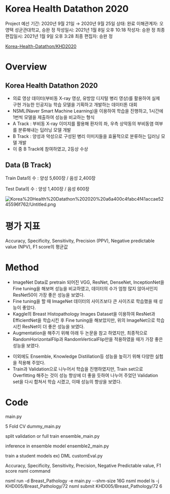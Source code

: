 # Korea Health Datathon 2020

Project 예선 기간: 2020년 9월 21일 → 2020년 9월 25일
상태: 완료
이해관계자: 오영택 성균관대학교, 승완 정
작성일시: 2021년 1월 8일 오후 10:18
작성자: 승완 정
최종 편집일시: 2021년 1월 9일 오후 3:28
최종 편집자: 승완 정

[Korea-Health-Datathon/KHD2020](https://github.com/Korea-Health-Datathon/KHD2020)

# Overview

## Korea Health Datathon 2020

- 의료 영상 데이터(부비동 X-ray 영상, 유방암 디지털 병리 영상)를 활용하여 실제 구현 가능한 인공지능 학습 모델을 기획하고 개발하는 데이터톤 대회
- NSML(Naver Smart Machine Learning)을 이용하여 학습을 진행하고, 1시간에 1번씩 모델을 제출하여 성능을 비교하는 형식
- A Track : 부비동 X-ray 이미지를 활용해 환자의 좌, 우측 상악동의 부비동염 여부를 분류해내는 딥러닝 모델 개발
- B Track : 양성과 악성으로 구성된 병리 이미지들을 효율적으로 분류하는 딥러닝 모델 개발
- 이 중 B Track에 참여하였고, 2등상 수상

## Data (B Track)

Train Data의 수 : 양성 5,600장 / 음성 2,400장

Test Data의 수 : 양성 1,400장 / 음성 600장

![Korea%20Health%20Datathon%202020%20a6a400c4fabc4f41accae5245596f762/Untitled.png](Korea%20Health%20Datathon%202020%20a6a400c4fabc4f41accae5245596f762/Untitled.png)

# 평가 지표

Accuracy, Specificity, Sensitivity, Precision (PPV), Negative predictable value (NPV), F1 score의 평균값

# Method

- ImageNet Data로 pretrain 되어진 VGG, ResNet, DenseNet, InceptionNet을 Fine tuning을 해보며 성능을 비교하였고, 데이터의 수가 엄청 많지 않아서인지 ResNet50이 가장 좋은 성능을 보였다.
- Fine tuning을 할 때 ImageNet 데이터의 사이즈보다 큰 사이즈로 학습했을 때 성능이 좋았다.
- Kaggle의 Breast Histopathology Images Dataset을 이용하여 ResNet과 EfficientNet을 학습시킨 후 Fine tuning을 해보았지만, 위의 ImageNet으로 학습시킨 ResNet이 더 좋은 성능을 보였다.
- Augmentation을 해주기 위해 아래 두 논문을 참고 하였지만, 최종적으로 RandomHorizontalFlip과 RandomVerticalFlip만을 적용하였을 때가 가장 좋은 성능을 보였다.

[](https://arxiv.org/pdf/2007.05008.pdf)

[](https://arxiv.org/pdf/1902.06543.pdf)

- 이외에도 Ensemble, Knowledge Distillation등 성능을 높히기 위해 다양한 실험을 적용해 주었다.
- Train과 Validation으로 나누어서 학습을 진행하였지만, Train set으로 Overfitting 해주는 것이 성능 향상에 더 좋을 듯하여 나누어 주었던 Validation set을 다시 합쳐서 학습 시켰고, 이때 성능의 향상을 보였다.

# Code

main.py

5 Fold CV
dummy_main.py

split validation or full train
ensemble_main.py

inference in ensemble model
ensemble2_main.py

train a student models
ex) DML
customEval.py

Accuracy, Specificity, Sensitivity, Precision, Negative Predictable value, F1 score
nsml command

nsml run -d Breast_Pathology -e main.py --shm-size 16G
nsml model ls -j KHD005/Breast_Pathology/72
nsml submit KHD005/Breast_Pathology/72 6
